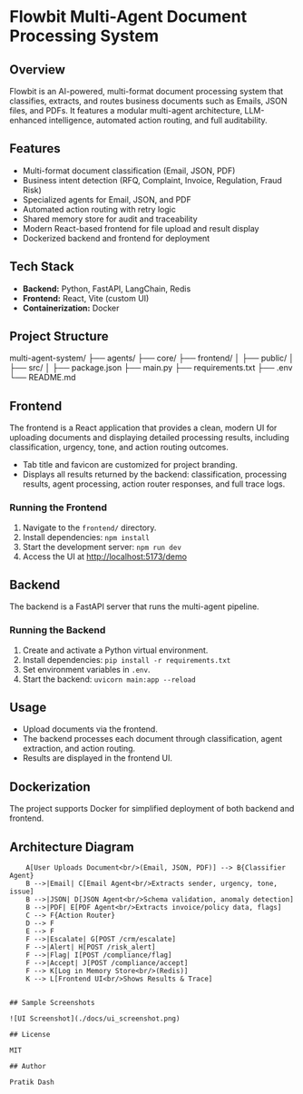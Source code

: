 # Flowbit Multi-Agent Document Processing System

## Overview

Flowbit is an AI-powered, multi-format document processing system that classifies, extracts, and routes business documents such as Emails, JSON files, and PDFs. It features a modular multi-agent architecture, LLM-enhanced intelligence, automated action routing, and full auditability.

## Features

- Multi-format document classification (Email, JSON, PDF)
- Business intent detection (RFQ, Complaint, Invoice, Regulation, Fraud Risk)
- Specialized agents for Email, JSON, and PDF
- Automated action routing with retry logic
- Shared memory store for audit and traceability
- Modern React-based frontend for file upload and result display
- Dockerized backend and frontend for deployment

## Tech Stack

- **Backend:** Python, FastAPI, LangChain, Redis
- **Frontend:** React, Vite (custom UI)
- **Containerization:** Docker

## Project Structure
multi-agent-system/
├── agents/
├── core/
├── frontend/
│ ├── public/
│ ├── src/
│ ├── package.json
├── main.py
├── requirements.txt
├── .env
└── README.md

## Frontend

The frontend is a React application that provides a clean, modern UI for uploading documents and displaying detailed processing results, including classification, urgency, tone, and action routing outcomes.

- Tab title and favicon are customized for project branding.
- Displays all results returned by the backend: classification, processing results, agent processing, action router responses, and full trace logs.

### Running the Frontend

1. Navigate to the `frontend/` directory.
2. Install dependencies: `npm install`
3. Start the development server: `npm run dev`
4. Access the UI at [http://localhost:5173/demo](http://localhost:5173/demo)

## Backend

The backend is a FastAPI server that runs the multi-agent pipeline.

### Running the Backend

1. Create and activate a Python virtual environment.
2. Install dependencies: `pip install -r requirements.txt`
3. Set environment variables in `.env`.
4. Start the backend: `uvicorn main:app --reload`

## Usage

- Upload documents via the frontend.
- The backend processes each document through classification, agent extraction, and action routing.
- Results are displayed in the frontend UI.

## Dockerization

The project supports Docker for simplified deployment of both backend and frontend.

## Architecture Diagram


```flowchart TD
    A[User Uploads Document<br/>(Email, JSON, PDF)] --> B{Classifier Agent}
    B -->|Email| C[Email Agent<br/>Extracts sender, urgency, tone, issue]
    B -->|JSON| D[JSON Agent<br/>Schema validation, anomaly detection]
    B -->|PDF| E[PDF Agent<br/>Extracts invoice/policy data, flags]
    C --> F{Action Router}
    D --> F
    E --> F
    F -->|Escalate| G[POST /crm/escalate]
    F -->|Alert| H[POST /risk_alert]
    F -->|Flag| I[POST /compliance/flag]
    F -->|Accept| J[POST /compliance/accept]
    F --> K[Log in Memory Store<br/>(Redis)]
    K --> L[Frontend UI<br/>Shows Results & Trace]


## Sample Screenshots

![UI Screenshot](./docs/ui_screenshot.png)

## License

MIT

## Author

Pratik Dash
